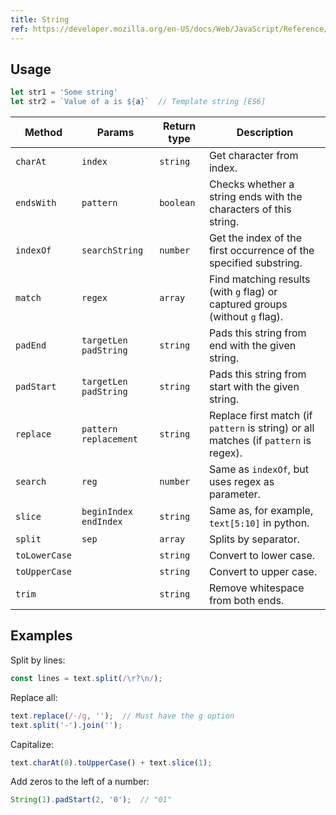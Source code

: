 ```yaml
---
title: String
ref: https://developer.mozilla.org/en-US/docs/Web/JavaScript/Reference/Global_Objects/String
---
```


## Usage

```js
let str1 = 'Some string'
let str2 = `Value of a is ${a}`  // Template string [ES6]
```

| Method | Params | Return type | Description |
| --- | --- | --- | --- |
| `charAt` | `index` | `string` | Get character from index. |
| `endsWith` | `pattern` | `boolean` | Checks whether a string ends with the characters of this string. |
| `indexOf` | `searchString` | `number` | Get the index of the first occurrence of the specified substring. |
| `match` | `regex` | `array` | Find matching results (with `g` flag) or captured groups (without `g` flag). |
| `padEnd` | `targetLen` `padString` | `string` | Pads this string from end with the given string. |
| `padStart` | `targetLen` `padString` | `string` | Pads this string from start with the given string. |
| `replace` | `pattern` `replacement` | `string` | Replace first match (if `pattern` is string) or all matches (if `pattern` is regex). |
| `search` | `reg` | `number` | Same as `indexOf`, but uses regex as parameter. |
| `slice` | `beginIndex` `endIndex` | `string` | Same as, for example, `text[5:10]` in python. |
| `split` | `sep` | `array` | Splits by separator. |
| `toLowerCase` | | `string` | Convert to lower case. |
| `toUpperCase` | | `string` | Convert to upper case. |
| `trim` | | `string` | Remove whitespace from both ends. |

## Examples

Split by lines:

```js
const lines = text.split(/\r?\n/);
```

Replace all:

```js
text.replace(/-/g, '');  // Must have the g option
text.split('-').join('');
```

Capitalize:

```js
text.charAt(0).toUpperCase() + text.slice(1);
```

Add zeros to the left of a number:

```js
String(1).padStart(2, '0');  // "01"
```
